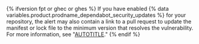 {% ifversion fpt or ghec or ghes %}
If you have enabled {% data variables.product.prodname_dependabot_security_updates %} for your repository, the alert may also contain a link to a pull request to update the manifest or lock file to the minimum version that resolves the vulnerability. For more information, see "[AUTOTITLE](/code-security/dependabot/dependabot-security-updates/about-dependabot-security-updates)."
{% endif %}

